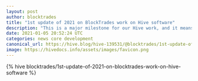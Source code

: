 ```yaml
---
layout: post
author: blocktrades
title: "1st update of 2021 on BlockTrades work on Hive software"
description: "This is a major milestone for our Hive work, and it means we’re now finally freeing up to take on big new tasks."
date: 2021-01-05 20:52:24 UTC
categories: news core development
canonical_url: https://hive.blog/hive-139531/@blocktrades/1st-update-of-2021-on-blocktrades-work-on-hive-software
image: https://hivedocs.info/assets/images/favicon.png
---
```

{% hive blocktrades/1st-update-of-2021-on-blocktrades-work-on-hive-software %}
